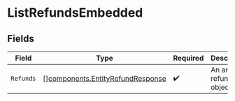 # ListRefundsEmbedded


## Fields

| Field                                                                                | Type                                                                                 | Required                                                                             | Description                                                                          |
| ------------------------------------------------------------------------------------ | ------------------------------------------------------------------------------------ | ------------------------------------------------------------------------------------ | ------------------------------------------------------------------------------------ |
| `Refunds`                                                                            | [][components.EntityRefundResponse](../../models/components/entityrefundresponse.md) | :heavy_check_mark:                                                                   | An array of refund objects.                                                          |